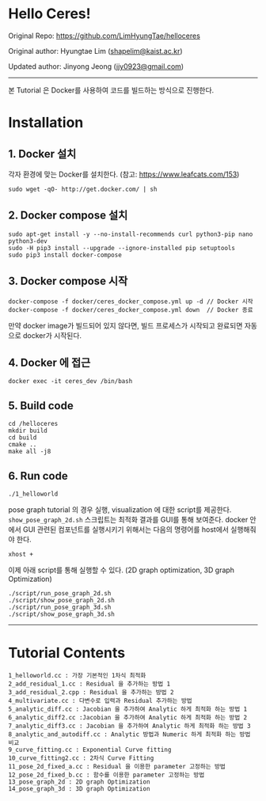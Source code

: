 # Hello Ceres!


Original Repo: https://github.com/LimHyungTae/helloceres

Original author: Hyungtae Lim (shapelim@kaist.ac.kr)

Updated author: Jinyong Jeong (jjy0923@gmail.com)

---

본 Tutorial 은 Docker를 사용하여 코드를 빌드하는 방식으로 진행한다.


# Installation

## 1. Docker 설치

각자 환경에 맞는 Docker를 설치한다. (참고: https://www.leafcats.com/153)

```
sudo wget -qO- http://get.docker.com/ | sh
```

## 2. Docker compose 설치

```
sudo apt-get install -y --no-install-recommends curl python3-pip nano python3-dev
sudo -H pip3 install --upgrade --ignore-installed pip setuptools
sudo pip3 install docker-compose
```

## 3. Docker compose 시작

```
docker-compose -f docker/ceres_docker_compose.yml up -d // Docker 시작
docker-compose -f docker/ceres_docker_compose.yml down  // Docker 종료
```

만약 docker image가 빌드되어 있지 않다면, 빌드 프로세스가 시작되고 완료되면 자동으로 docker가 시작된다.

## 4. Docker 에 접근

```
docker exec -it ceres_dev /bin/bash
```

## 5. Build code

```
cd /helloceres
mkdir build
cd build
cmake ..
make all -j8
```

## 6. Run code

```
./1_helloworld
```

pose graph tutorial 의 경우 실행, visualization 에 대한 script를 제공한다. `show_pose_graph_2d.sh` 스크립트는 최적화 결과를 GUI를 통해 보여준다. docker 안에서 GUI 관련된 컴포넌트를 실행시키기 위해서는 다음의 명령어를 host에서 실행해줘야 한다. 

```
xhost +
```

이제 아래 script를 통해 실행할 수 있다. (2D graph optimization, 3D graph Optimization)


```
./script/run_pose_graph_2d.sh
./script/show_pose_graph_2d.sh
./script/run_pose_graph_3d.sh
./script/show_pose_graph_3d.sh
```

---


# Tutorial Contents

```
1_helloworld.cc : 가장 기본적인 1차식 최적화
2_add_residual_1.cc : Residual 을 추가하는 방법 1
3_add_residual_2.cpp : Residual 을 추가하는 방법 2
4_multivariate.cc : 다변수로 입력과 Residual 추가하는 방법
5_analytic_diff.cc : Jacobian 을 추가하여 Analytic 하게 최적화 하는 방법 1 
6_analytic_diff2.cc :Jacobian 을 추가하여 Analytic 하게 최적화 하는 방법 2
7_analytic_diff3.cc : Jacobian 을 추가하여 Analytic 하게 최적화 하는 방법 3
8_analytic_and_autodiff.cc : Analytic 방법과 Numeric 하게 최적화 하는 방법 비교
9_curve_fitting.cc : Exponential Curve fitting
10_curve_fitting2.cc : 2차식 Curve Fitting
11_pose_2d_fixed_a.cc : Residual 을 이용한 parameter 고정하는 방법
12_pose_2d_fixed_b.cc : 함수를 이용한 parameter 고정하는 방법
13_pose_graph_2d : 2D graph Optimization
14_pose_graph_3d : 3D graph Optimization
```